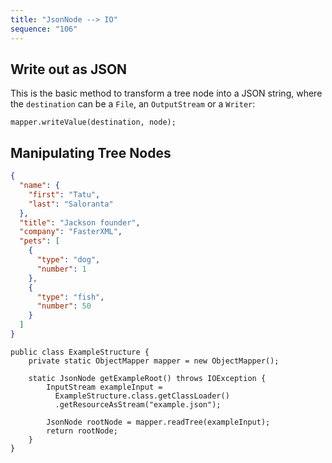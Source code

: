 ```yaml
---
title: "JsonNode --> IO"
sequence: "106"
---
```


## Write out as JSON

This is the basic method to transform a tree node into a JSON string,
where the `destination` can be a `File`, an `OutputStream` or a `Writer`:

```text
mapper.writeValue(destination, node);
```

## Manipulating Tree Nodes

```json
{
  "name": {
    "first": "Tatu",
    "last": "Saloranta"
  },
  "title": "Jackson founder",
  "company": "FasterXML",
  "pets": [
    {
      "type": "dog",
      "number": 1
    },
    {
      "type": "fish",
      "number": 50
    }
  ]
}
```

```text
public class ExampleStructure {
    private static ObjectMapper mapper = new ObjectMapper();

    static JsonNode getExampleRoot() throws IOException {
        InputStream exampleInput = 
          ExampleStructure.class.getClassLoader()
          .getResourceAsStream("example.json");
        
        JsonNode rootNode = mapper.readTree(exampleInput);
        return rootNode;
    }
}
```

